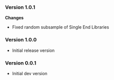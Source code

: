 ### Version 1.0.1
__Changes__
- Fixed random subsample of Single End Libraries

### Version 1.0.0
- Initial release version

### Version 0.0.1
- Initial dev version

